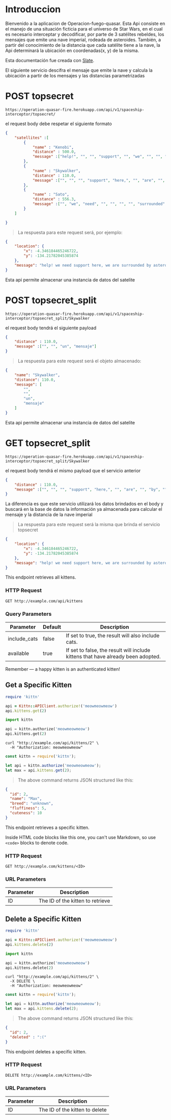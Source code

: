 # Introduccion

Bienvenido a la aplicacion de Operacion-fuego-quasar. Esta Api consiste en el manejo de una situación ficticia para el universo de Star Wars, en el cual es necesario interceptar y decodificar, por parte de 3 satélites rebeldes, los mensajes que emite una nave imperial, rodeada de asteroides. También, a partir del conocimiento de la distancia que cada satélite tiene a la nave, la Api determinará la ubicación en coordenadas(x, y) de la misma.

Esta documentación fue creada con [Slate](https://github.com/slatedocs/slate).

El siguiente servicio descifra el mensaje que emite la nave y calcula la ubicación a partir de los mensajes y las distancias parametrizadas

# POST topsecret

```shell
https://operation-quasar-fire.herokuapp.com/api/v1/spaceship-interceptor/topsecret/
```
el request body debe respetar el siguiente formato

```json
{
    "satellites" :[
        {
            "name" : "Kenobi",
            "distance" : 500.0,
            "message" :["help!", "", "", "support", "", "we", "", "", "","asteroids"]
        },
        {
            "name" : "Skywalker",
            "distance" : 110.0,
            "message" :["", "", "", "support", "here,", "", "are", "", "by", ""]
        },
        {
            "name" : "Sato",
            "distance" : 556.3,
            "message" :["", "we", "need", "", "", "", "", "surrounded", "", ""]
        }
    ]

}
```


> La respuesta para este request será, por ejemplo:

```json
{
    "location": {
        "x": -4.346184465246722,
        "y": -134.21782045385874
    },
    "message": "help! we need support here, we are surrounded by asteroids"
}
```

Esta api permite almacenar una instancia de datos del satelite

# POST topsecret_split

```shell
https://operation-quasar-fire.herokuapp.com/api/v1/spaceship-interceptor/topsecret_split/Skywalker
```
el request body tendrá el siguiente payload

```json
{
    "distance" : 110.0,
    "message" :["", "", "un", "mensaje"]
}
```


> La respuesta para este request será el objeto almacenado:

```json
{
    "name": "Skywalker",
    "distance": 110.0,
    "message": [
        "",
        "",
        "un",
        "mensaje"
    ]
}
```

Esta api permite almacenar una instancia de datos del satelite

# GET topsecret_split

```shell
https://operation-quasar-fire.herokuapp.com/api/v1/spaceship-interceptor/topsecret_split/Skywalker
```
el request body tendrá el mismo payload que el servicio anterior

```json
{        
    "distance" : 110.0,
    "message" :["", "", "", "support", "here,", "", "are", "", "by", ""]
}
```

La diferencia es que este servicio utilizará los datos brindados en el body y buscará en la base de datos la información ya almacenada para calcular 
el mensaje y la distancia de la nave imperial

> La respuesta para este request será la misma que brinda el servicio topsecret

```json
{
    "location": {
        "x": -4.346184465246722,
        "y": -134.21782045385874
    },
    "message": "help! we need support here, we are surrounded by asteroids"
}
```

This endpoint retrieves all kittens.

### HTTP Request

`GET http://example.com/api/kittens`

### Query Parameters

Parameter | Default | Description
--------- | ------- | -----------
include_cats | false | If set to true, the result will also include cats.
available | true | If set to false, the result will include kittens that have already been adopted.

<aside class="success">
Remember — a happy kitten is an authenticated kitten!
</aside>

## Get a Specific Kitten

```ruby
require 'kittn'

api = Kittn::APIClient.authorize!('meowmeowmeow')
api.kittens.get(2)
```

```python
import kittn

api = kittn.authorize('meowmeowmeow')
api.kittens.get(2)
```

```shell
curl "http://example.com/api/kittens/2" \
  -H "Authorization: meowmeowmeow"
```

```javascript
const kittn = require('kittn');

let api = kittn.authorize('meowmeowmeow');
let max = api.kittens.get(2);
```

> The above command returns JSON structured like this:

```json
{
  "id": 2,
  "name": "Max",
  "breed": "unknown",
  "fluffiness": 5,
  "cuteness": 10
}
```

This endpoint retrieves a specific kitten.

<aside class="warning">Inside HTML code blocks like this one, you can't use Markdown, so use <code>&lt;code&gt;</code> blocks to denote code.</aside>

### HTTP Request

`GET http://example.com/kittens/<ID>`

### URL Parameters

Parameter | Description
--------- | -----------
ID | The ID of the kitten to retrieve

## Delete a Specific Kitten

```ruby
require 'kittn'

api = Kittn::APIClient.authorize!('meowmeowmeow')
api.kittens.delete(2)
```

```python
import kittn

api = kittn.authorize('meowmeowmeow')
api.kittens.delete(2)
```

```shell
curl "http://example.com/api/kittens/2" \
  -X DELETE \
  -H "Authorization: meowmeowmeow"
```

```javascript
const kittn = require('kittn');

let api = kittn.authorize('meowmeowmeow');
let max = api.kittens.delete(2);
```

> The above command returns JSON structured like this:

```json
{
  "id": 2,
  "deleted" : ":("
}
```

This endpoint deletes a specific kitten.

### HTTP Request

`DELETE http://example.com/kittens/<ID>`

### URL Parameters

Parameter | Description
--------- | -----------
ID | The ID of the kitten to delete

